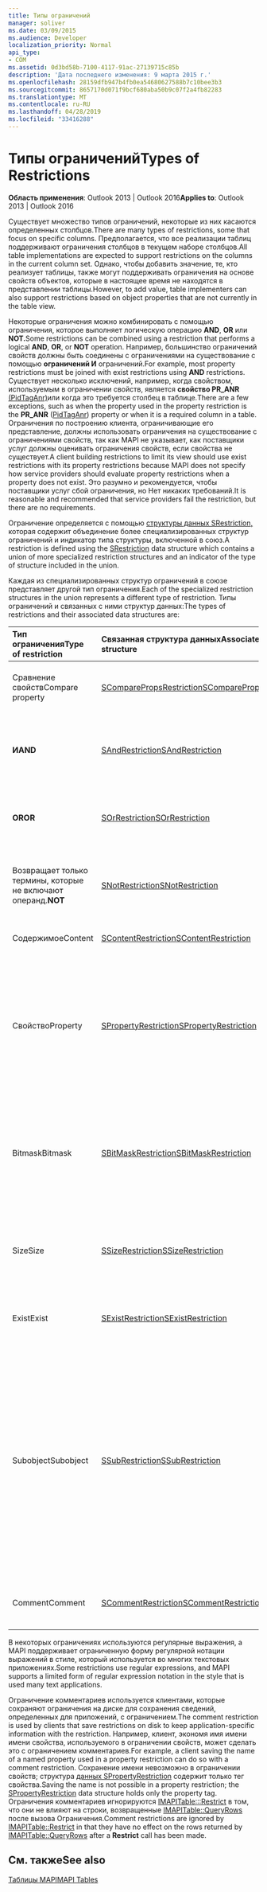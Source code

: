 ```yaml
---
title: Типы ограничений
manager: soliver
ms.date: 03/09/2015
ms.audience: Developer
localization_priority: Normal
api_type:
- COM
ms.assetid: 0d3bd58b-7100-4117-91ac-27139715c85b
description: 'Дата последнего изменения: 9 марта 2015 г.'
ms.openlocfilehash: 28159dfb947b4fb0ea54680627588b7c10bee3b3
ms.sourcegitcommit: 8657170d071f9bcf680aba50b9c07f2a4fb82283
ms.translationtype: MT
ms.contentlocale: ru-RU
ms.lasthandoff: 04/28/2019
ms.locfileid: "33416288"
---
```

# <a name="types-of-restrictions"></a><span data-ttu-id="ac09c-103">Типы ограничений</span><span class="sxs-lookup"><span data-stu-id="ac09c-103">Types of Restrictions</span></span>

  
  
<span data-ttu-id="ac09c-104">**Область применения**: Outlook 2013 | Outlook 2016</span><span class="sxs-lookup"><span data-stu-id="ac09c-104">**Applies to**: Outlook 2013 | Outlook 2016</span></span> 
  
<span data-ttu-id="ac09c-105">Существует множество типов ограничений, некоторые из них касаются определенных столбцов.</span><span class="sxs-lookup"><span data-stu-id="ac09c-105">There are many types of restrictions, some that focus on specific columns.</span></span> <span data-ttu-id="ac09c-106">Предполагается, что все реализации таблиц поддерживают ограничения столбцов в текущем наборе столбцов.</span><span class="sxs-lookup"><span data-stu-id="ac09c-106">All table implementations are expected to support restrictions on the columns in the current column set.</span></span> <span data-ttu-id="ac09c-107">Однако, чтобы добавить значение, те, кто реализует таблицы, также могут поддерживать ограничения на основе свойств объектов, которые в настоящее время не находятся в представлении таблицы.</span><span class="sxs-lookup"><span data-stu-id="ac09c-107">However, to add value, table implementers can also support restrictions based on object properties that are not currently in the table view.</span></span>
  
<span data-ttu-id="ac09c-108">Некоторые ограничения можно комбинировать с помощью ограничения, которое выполняет логическую операцию **AND**, **OR** или **NOT.**</span><span class="sxs-lookup"><span data-stu-id="ac09c-108">Some restrictions can be combined using a restriction that performs a logical **AND**, **OR**, or **NOT** operation.</span></span> <span data-ttu-id="ac09c-109">Например, большинство ограничений свойств должны быть соединены с ограничениями на существование с помощью **ограничений И** ограничений.</span><span class="sxs-lookup"><span data-stu-id="ac09c-109">For example, most property restrictions must be joined with exist restrictions using **AND** restrictions.</span></span> <span data-ttu-id="ac09c-110">Существует несколько исключений, например, когда свойством, используемым в ограничении свойств, является **свойство PR_ANR** [(PidTagAnr)](pidtaganr-canonical-property.md)или когда это требуется столбец в таблице.</span><span class="sxs-lookup"><span data-stu-id="ac09c-110">There are a few exceptions, such as when the property used in the property restriction is the **PR_ANR** ([PidTagAnr](pidtaganr-canonical-property.md)) property or when it is a required column in a table.</span></span> <span data-ttu-id="ac09c-111">Ограничения по построению клиента, ограничивающие его представление, должны использовать ограничения на существование с ограничениями свойств, так как MAPI не указывает, как поставщики услуг должны оценивать ограничения свойств, если свойства не существует.</span><span class="sxs-lookup"><span data-stu-id="ac09c-111">A client building restrictions to limit its view should use exist restrictions with its property restrictions because MAPI does not specify how service providers should evaluate property restrictions when a property does not exist.</span></span> <span data-ttu-id="ac09c-112">Это разумно и рекомендуется, чтобы поставщики услуг сбой ограничения, но Нет никаких требований.</span><span class="sxs-lookup"><span data-stu-id="ac09c-112">It is reasonable and recommended that service providers fail the restriction, but there are no requirements.</span></span> 
  
<span data-ttu-id="ac09c-113">Ограничение определяется с помощью [структуры данных SRestriction,](srestriction.md) которая содержит объединение более специализированных структур ограничений и индикатор типа структуры, включенной в союз.</span><span class="sxs-lookup"><span data-stu-id="ac09c-113">A restriction is defined using the [SRestriction](srestriction.md) data structure which contains a union of more specialized restriction structures and an indicator of the type of structure included in the union.</span></span> 
  
<span data-ttu-id="ac09c-114">Каждая из специализированных структур ограничений в союзе представляет другой тип ограничения.</span><span class="sxs-lookup"><span data-stu-id="ac09c-114">Each of the specialized restriction structures in the union represents a different type of restriction.</span></span> <span data-ttu-id="ac09c-115">Типы ограничений и связанных с ними структур данных:</span><span class="sxs-lookup"><span data-stu-id="ac09c-115">The types of restrictions and their associated data structures are:</span></span>
  
|<span data-ttu-id="ac09c-116">**Тип ограничения**</span><span class="sxs-lookup"><span data-stu-id="ac09c-116">**Type of restriction**</span></span>|<span data-ttu-id="ac09c-117">**Связанная структура данных**</span><span class="sxs-lookup"><span data-stu-id="ac09c-117">**Associated data structure**</span></span>|<span data-ttu-id="ac09c-118">**Описание**</span><span class="sxs-lookup"><span data-stu-id="ac09c-118">**Description**</span></span>|
|:-----|:-----|:-----|
|<span data-ttu-id="ac09c-119">Сравнение свойств</span><span class="sxs-lookup"><span data-stu-id="ac09c-119">Compare property</span></span>  <br/> |[<span data-ttu-id="ac09c-120">SComparePropsRestriction</span><span class="sxs-lookup"><span data-stu-id="ac09c-120">SComparePropsRestriction</span></span>](scomparepropsrestriction.md) <br/> |<span data-ttu-id="ac09c-121">Сравнивает два свойства одного типа.</span><span class="sxs-lookup"><span data-stu-id="ac09c-121">Compares two properties of the same type.</span></span>  <br/> |
|<span data-ttu-id="ac09c-122">**И**</span><span class="sxs-lookup"><span data-stu-id="ac09c-122">**AND**</span></span> <br/> |[<span data-ttu-id="ac09c-123">SAndRestriction</span><span class="sxs-lookup"><span data-stu-id="ac09c-123">SAndRestriction</span></span>](sandrestriction.md) <br/> |<span data-ttu-id="ac09c-124">Выполняет **логическую операцию с** двумя или более ограничениями.</span><span class="sxs-lookup"><span data-stu-id="ac09c-124">Performs a logical **AND** operation on two or more restrictions.</span></span>  <br/> |
|<span data-ttu-id="ac09c-125">**OR**</span><span class="sxs-lookup"><span data-stu-id="ac09c-125">**OR**</span></span> <br/> |[<span data-ttu-id="ac09c-126">SOrRestriction</span><span class="sxs-lookup"><span data-stu-id="ac09c-126">SOrRestriction</span></span>](sorrestriction.md) <br/> |<span data-ttu-id="ac09c-127">Выполняет логическую **операцию or** на двух или более ограничениях.</span><span class="sxs-lookup"><span data-stu-id="ac09c-127">Performs a logical **OR** operation on two or more restrictions.</span></span>  <br/> |
|<span data-ttu-id="ac09c-128">Возвращает только термины, которые не включают операнд.</span><span class="sxs-lookup"><span data-stu-id="ac09c-128">**NOT**</span></span> <br/> |[<span data-ttu-id="ac09c-129">SNotRestriction</span><span class="sxs-lookup"><span data-stu-id="ac09c-129">SNotRestriction</span></span>](snotrestriction.md) <br/> |<span data-ttu-id="ac09c-130">Выполняет логическую **операцию NOT** на двух или более ограничениях.</span><span class="sxs-lookup"><span data-stu-id="ac09c-130">Performs a logical **NOT** operation on two or more restrictions.</span></span>  <br/> |
|<span data-ttu-id="ac09c-131">Содержимое</span><span class="sxs-lookup"><span data-stu-id="ac09c-131">Content</span></span>  <br/> |[<span data-ttu-id="ac09c-132">SContentRestriction</span><span class="sxs-lookup"><span data-stu-id="ac09c-132">SContentRestriction</span></span>](scontentrestriction.md) <br/> |<span data-ttu-id="ac09c-133">Находит указанные данные.</span><span class="sxs-lookup"><span data-stu-id="ac09c-133">Locates specified data.</span></span>  <br/> |
|<span data-ttu-id="ac09c-134">Свойство</span><span class="sxs-lookup"><span data-stu-id="ac09c-134">Property</span></span>  <br/> |[<span data-ttu-id="ac09c-135">SPropertyRestriction</span><span class="sxs-lookup"><span data-stu-id="ac09c-135">SPropertyRestriction</span></span>](spropertyrestriction.md) <br/> |<span data-ttu-id="ac09c-136">Указывает определенное значение свойства в качестве критериев для соответствия.</span><span class="sxs-lookup"><span data-stu-id="ac09c-136">Specifies a particular property value as criteria for matching.</span></span> <span data-ttu-id="ac09c-137">Можно использовать, например, для поиска определенного типа вложений.</span><span class="sxs-lookup"><span data-stu-id="ac09c-137">Can be used, for example, to search for a particular type of attachment.</span></span>  <br/> |
|<span data-ttu-id="ac09c-138">Bitmask</span><span class="sxs-lookup"><span data-stu-id="ac09c-138">Bitmask</span></span>  <br/> |[<span data-ttu-id="ac09c-139">SBitMaskRestriction</span><span class="sxs-lookup"><span data-stu-id="ac09c-139">SBitMaskRestriction</span></span>](sbitmaskrestriction.md) <br/> |<span data-ttu-id="ac09c-140">Применяет битмаску к свойству PT_LONG, как правило, чтобы определить, установлены ли определенные флаги.</span><span class="sxs-lookup"><span data-stu-id="ac09c-140">Applies a bitmask to a PT_LONG property, typically to determine whether particular flags are set.</span></span>  <br/> |
|<span data-ttu-id="ac09c-141">Size</span><span class="sxs-lookup"><span data-stu-id="ac09c-141">Size</span></span>  <br/> |[<span data-ttu-id="ac09c-142">SSizeRestriction</span><span class="sxs-lookup"><span data-stu-id="ac09c-142">SSizeRestriction</span></span>](ssizerestriction.md) <br/> |<span data-ttu-id="ac09c-143">Проверяет размер свойства с помощью стандартных реляционных операторов.</span><span class="sxs-lookup"><span data-stu-id="ac09c-143">Tests the size of a property using standard relational operators.</span></span>  <br/> |
|<span data-ttu-id="ac09c-144">Exist</span><span class="sxs-lookup"><span data-stu-id="ac09c-144">Exist</span></span>  <br/> |[<span data-ttu-id="ac09c-145">SExistRestriction</span><span class="sxs-lookup"><span data-stu-id="ac09c-145">SExistRestriction</span></span>](sexistrestriction.md) <br/> |<span data-ttu-id="ac09c-146">Проверяет, имеет ли объект значение для свойства.</span><span class="sxs-lookup"><span data-stu-id="ac09c-146">Tests whether an object has a value for a property.</span></span>  <br/> |
|<span data-ttu-id="ac09c-147">Subobject</span><span class="sxs-lookup"><span data-stu-id="ac09c-147">Subobject</span></span>  <br/> |[<span data-ttu-id="ac09c-148">SSubRestriction</span><span class="sxs-lookup"><span data-stu-id="ac09c-148">SSubRestriction</span></span>](ssubrestriction.md) <br/> |<span data-ttu-id="ac09c-149">Используется для поиска через подобекты или объекты, доступ к которые невозможно получить с помощью идентификатора записи, например получателей и вложений.</span><span class="sxs-lookup"><span data-stu-id="ac09c-149">Used for searching through subobjects, or objects that cannot be accessed with an entry identifier, such as recipients and attachments.</span></span> <span data-ttu-id="ac09c-150">Можно использовать, например, для того, чтобы искать сообщения для конкретного получателя.</span><span class="sxs-lookup"><span data-stu-id="ac09c-150">Can be used, for example, to look for messages for a particular recipient.</span></span>  <br/> |
|<span data-ttu-id="ac09c-151">Comment</span><span class="sxs-lookup"><span data-stu-id="ac09c-151">Comment</span></span>  <br/> |[<span data-ttu-id="ac09c-152">SCommentRestriction</span><span class="sxs-lookup"><span data-stu-id="ac09c-152">SCommentRestriction</span></span>](scommentrestriction.md) <br/> |<span data-ttu-id="ac09c-153">Связывает объект с набором именных свойств.</span><span class="sxs-lookup"><span data-stu-id="ac09c-153">Associates an object with a set of named properties.</span></span>  <br/> |
   
<span data-ttu-id="ac09c-154">В некоторых ограничениях используются регулярные выражения, а MAPI поддерживает ограниченную форму регулярной нотации выражений в стиле, который используется во многих текстовых приложениях.</span><span class="sxs-lookup"><span data-stu-id="ac09c-154">Some restrictions use regular expressions, and MAPI supports a limited form of regular expression notation in the style that is used many text applications.</span></span>
  
<span data-ttu-id="ac09c-155">Ограничение комментариев используется клиентами, которые сохраняют ограничения на диске для сохранения сведений, определенных для приложений, с ограничением.</span><span class="sxs-lookup"><span data-stu-id="ac09c-155">The comment restriction is used by clients that save restrictions on disk to keep application-specific information with the restriction.</span></span> <span data-ttu-id="ac09c-156">Например, клиент, экономя имя имени имени свойства, используемого в ограничении свойств, может сделать это с ограничением комментариев.</span><span class="sxs-lookup"><span data-stu-id="ac09c-156">For example, a client saving the name of a named property used in a property restriction can do so with a comment restriction.</span></span> <span data-ttu-id="ac09c-157">Сохранение имени невозможно в ограничении свойств; структура [данных SPropertyRestriction](spropertyrestriction.md) содержит только тег свойства.</span><span class="sxs-lookup"><span data-stu-id="ac09c-157">Saving the name is not possible in a property restriction; the [SPropertyRestriction](spropertyrestriction.md) data structure holds only the property tag.</span></span> <span data-ttu-id="ac09c-158">Ограничения комментариев игнорируются [IMAPITable:::Restrict](imapitable-restrict.md) в том, что они не влияют на строки, возвращенные  [IMAPITable::QueryRows](imapitable-queryrows.md) после вызова Ограничения.</span><span class="sxs-lookup"><span data-stu-id="ac09c-158">Comment restrictions are ignored by [IMAPITable::Restrict](imapitable-restrict.md) in that they have no effect on the rows returned by [IMAPITable::QueryRows](imapitable-queryrows.md) after a **Restrict** call has been made.</span></span> 
  
## <a name="see-also"></a><span data-ttu-id="ac09c-159">См. также</span><span class="sxs-lookup"><span data-stu-id="ac09c-159">See also</span></span>



[<span data-ttu-id="ac09c-160">Таблицы MAPI</span><span class="sxs-lookup"><span data-stu-id="ac09c-160">MAPI Tables</span></span>](mapi-tables.md)


